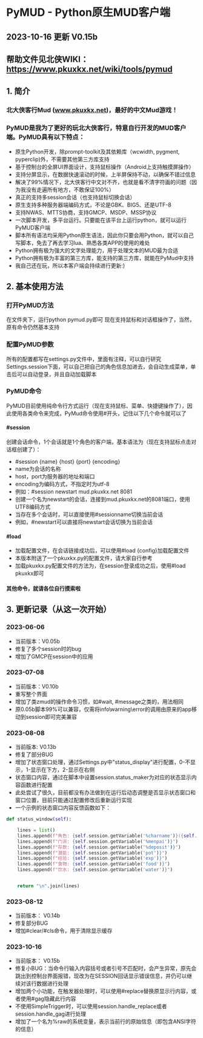 # PyMUD - Python原生MUD客户端
## 2023-10-16 更新 V0.15b
## 帮助文件见北侠WIKI：  https://www.pkuxkx.net/wiki/tools/pymud
## 1. 简介
### 北大侠客行Mud (www.pkuxkx.net)，最好的中文Mud游戏！
### PyMUD是我为了更好的玩北大侠客行，特意自行开发的MUD客户端。PyMUD具有以下特点：
+ 原生Python开发，除prompt-toolkit及其依赖库（wcwidth, pygment, pyperclip)外，不需要其他第三方库支持
+ 基于控制台的全屏UI界面设计，支持鼠标操作（Android上支持触摸屏操作）
+ 支持分屏显示，在数据快速滚动的时候，上半屏保持不动，以确保不错过信息
+ 解决了99%情况下，北大侠客行中文对不齐，也就是看不清字符画的问题（因为我没有走遍所有地方，不敢保证100%）
+ 真正的支持多session会话（也支持鼠标切换会话）
+ 原生支持多种服务器端编码方式，不论是GBK、BIG5、还是UTF-8
+ 支持NWAS、MTTS协商，支持GMCP、MSDP、MSSP协议
+ 一次脚本开发，多平台运行。只要能在该平台上运行python，就可以运行PyMUD客户端
+ 脚本所有语法均采用Python原生语法，因此你只要会用Python，就可以自己写脚本，免去了再去学习lua、熟悉各类APP的使用的难处
+ Python拥有极为强大的文字处理能力，用于处理文本的MUD最为合适
+ Python拥有极为丰富的第三方库，能支持的第三方库，就能在PyMud中支持
+ 我自己还在玩，所以本客户端会持续进行更新:)
## 2. 基本使用方法
### 打开PyMUD方法
在文件夹下，运行python pymud.py即可
现在支持鼠标和对话框操作了，当然，原有命令仍然基本支持
### 配置PyMUD参数
所有的配置都写在settings.py文件中，里面有注释，可以自行研究
Settings.session下面，可以自己把自己的角色信息加进去，会自动生成菜单，单击后可以自动登录，并且自动加载脚本
### PyMUD命令
PyMUD目前使用纯命令行方式运行（现在支持鼠标、菜单、快捷键操作了），因此使用各类命令来完成，PyMud命令使用#开头，记住以下几个命令就可以了
#### #session
创建会话命令，1个会话就是1个角色的客户端，基本语法为（现在支持鼠标点击对话框创建了）：
+    #session {name} {host} {port} {encoding}
+    name为会话的名称
+    host，port为服务器的地址和端口
+    encoding为编码方式，不指定时为utf-8
+    例如：#session newstart mud.pkuxkx.net 8081
+    创建一个名为newstart的会话，连接到mud.pkuxkx.net的8081端口，使用UTF8编码方式
+ 当存在多个会话时，可以直接使用#sessionname切换当前会话
+ 例如，#newstart可以直接将newstart会话切换为当前会话
#### #load
+ 加载配置文件，在会话链接成功后，可以使用#load {config}加载配置文件
+ 本版本附送了一个pkuxkx.py的配置文件，请大家自行参考
+ 加载pkuxkx.py配置文件的方法为，在session登录成功之后，使用#load pkuxkx即可
#### 其他命令，就请各位自行摸索啦
## 3. 更新记录（从这一次开始）
### 2023-06-06
+ 当前版本：V0.05b
+ 修复了多个session时的bug
+ 增加了GMCP在session中的应用
### 2023-07-08
+ 当前版本：V0.10b
+ 重写整个界面
+ 增加了类zmud的操作命令习惯，如#wait, #message之类的，用法相同
+ 原0.05b脚本99%可以兼容，仅需将info\warning\error的调用由原来的app移动到session即可完美兼容

### 2023-08-08
+ 当前版本: V0.13b
+ 修复了部分BUG
+ 增加了状态窗口处理，通过Settings.py中"status_display"进行配置，0-不显示，1-显示在下方，2-显示在右侧
+ 状态窗口内容，通过在脚本中设置session.status_maker为对应的状态显示内容函数进行配置
+ 此处尝试了很久，目前都没有办法做到在运行后动态调整是否显示状态窗口和窗口位置，目前只能通过配置修改后重新运行实现
+ 一个示例的状态窗口内容反馈函数如下：

```Python
def status_window(self):

    lines = list()
    lines.append(f"角色: {self.session.getVariable('%charname')}({self.session.getVariable('%char')})")
    lines.append(f"门派: {self.session.getVariable('%menpai')}")
    lines.append(f"存款: {self.session.getVariable('%deposit')}")
    lines.append(f"潜能: {self.session.getVariable('pot')}")
    lines.append(f"经验: {self.session.getVariable('exp')}")
    lines.append(f"食物: {self.session.getVariable('food')}")
    lines.append(f"饮水: {self.session.getVariable('water')}")


    return "\n".join(lines)
```
### 2023-08-12
+ 当前版本： V0.14b
+ 修复部分BUG
+ 增加#clear/#cls命令，用于清除显示缓存

### 2023-10-16
+ 当前版本： V0.15b
+ 修复小BUG：当命令行输入内容括号或者引号不匹配时，会产生异常，原先会跳出到控制台界面报错，现改为在SESSION回话显示错误信息，并仍可以继续对该行数据进行处理
+ 增加两个小功能，在触发器处理时，可以使用#replace替换原显示行内容，或者使用#gag隐藏此行内容
+ 不使用SimpleTrigger时，可以使用session.handle_replace或者session.handle_gag进行处理
+ 增加了一个名为%raw的系统变量，表示当前行的原始信息（即包含ANSI字符的信息）